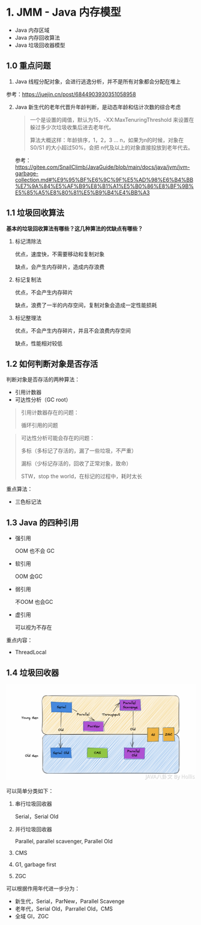 # 1. JMM - Java 内存模型

- Java 内存区域
- Java 内存回收算法
- Java 垃圾回收器模型

## 1.0 重点问题

1.  Java 线程分配对象，会进行逃逸分析，并不是所有对象都会分配在堆上

   参考：https://juejin.cn/post/6844903930351058958

2. Java 新生代的老年代晋升年龄判断，是动态年龄和估计次数的综合考虑

   > 一个是设置的阈值，默认为15，-XX:MaxTenuringThreshold 来设置在躲过多少次垃圾收集后进去老年代。
   >
   > 算法大概这样：年龄排序，1，2，3 ... n，如果为n的时候，对象在S0/S1 的大小超过50%，会把 n代及以上的对象直接投放到老年代去。

   参考：https://gitee.com/SnailClimb/JavaGuide/blob/main/docs/java/jvm/jvm-garbage-collection.md#%E9%95%BF%E6%9C%9F%E5%AD%98%E6%B4%BB%E7%9A%84%E5%AF%B9%E8%B1%A1%E5%B0%86%E8%BF%9B%E5%85%A5%E8%80%81%E5%B9%B4%E4%BB%A3

## 1.1 垃圾回收算法

**基本的垃圾回收算法有哪些？这几种算法的优缺点有哪些？**

1. 标记清除法

   优点，速度快，不需要移动和复制对象

   缺点，会产生内存碎片，造成内存浪费

2. 标记复制法

   优点，不会产生内存碎片

   缺点，浪费了一半的内存空间，复制对象会造成一定性能损耗

3. 标记整理法

   优点，不会产生内存碎片，并且不会浪费内存空间

   缺点，性能相对较低



## 1.2 如何判断对象是否存活

判断对象是否存活的两种算法：

- 引用计数器
- 可达性分析（GC root）

> 引用计数器存在的问题：
>
> 循环引用的问题



> 可达性分析可能会存在的问题：
>
> 多标（多标记了存活的，漏了一些垃圾，不严重）
>
> 漏标（少标记存活的，回收了正常对象，致命）
>
> STW，stop the world，在标记的过程中，耗时太长

重点算法：

- 三色标记法

## 1.3 Java 的四种引用

- 强引用

  OOM 也不会 GC

- 软引用

  OOM 会GC

- 弱引用

  不OOM 也会GC 

- 虚引用

  可以视为不存在

重点内容：

- ThreadLocal

## 1.4 垃圾回收器

![t1-3sdds.png](../images/t1-3sdds.png)

可以简单分类如下：

1. 串行垃圾回收器

   Serial，Serial Old

2. 并行垃圾回收器

   Parallel, parallel scavenger, Parallel Old

3. CMS

4. G1, garbage first

5. ZGC

可以根据作用年代进一步分为：

- 新生代，Serial，ParNew，Parallel Scavenge
- 老年代，Serial Old，Parrallel Old，CMS
- 全域 GI，ZGC







